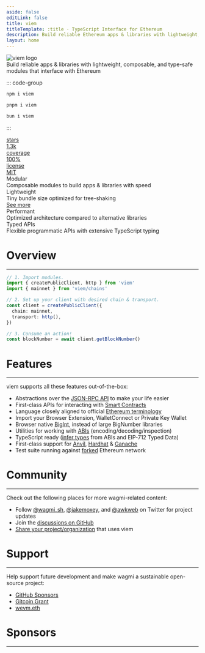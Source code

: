 ```yaml
---
aside: false
editLink: false
title: viem
titleTemplate: :title · TypeScript Interface for Ethereum
description: Build reliable Ethereum apps & libraries with lightweight, composable, & type-safe modules from viem.
layout: home
---
```


<script setup lang="ts">
import { VPButton } from 'vitepress/theme'
import HomeSponsors from './.vitepress/theme/components/HomeSponsors.vue'
</script>

<div class="max-w-[1120px] mx-auto vp-doc relative px-[24px] mb-[96px] mt-[32px] md:px-0 md:mb-[64px]">

<div class="pt-[48px] max-sm:pt-0">
  <div class="absolute -left-28 right-0 -top-10 bottom-0 bg-[url('/colosseum-light.svg')] dark:bg-[url('/colosseum.svg')] bg-no-repeat z-[-1] max-sm:w-[200%] max-sm:-left-[200px] max-sm:hidden" />
  <div class="px-7 max-sm:px-0 flex justify-between z-0 max-md:justify-center">
    <div class="space-y-8 max-w-[400px] flex flex-col items-start max-md:items-center">
      <img class="h-[72px] logo max-sm:h-[60px]" src="/logo-light-hug.svg" alt="viem logo">
      <div class="font-medium text-[21px] max-sm:text-[18px] text-[#919193] max-md:text-center">Build reliable apps & libraries with <span class="text-black dark:text-white">lightweight</span>, <span class="text-black dark:text-white">composable</span>, and <span class="text-black dark:text-white">type-safe</span> modules that interface with Ethereum</div>
      <div class="flex justify-center space-x-2">
        <VPButton tag="a" size="medium" theme="brand" href="/docs/getting-started" text="Get Started" />
        <VPButton class="max-sm:hidden" tag="a" size="medium" theme="alt" href="/docs/introduction" text="Why viem?" />
        <VPButton tag="a" size="medium" theme="alt" href="https://github.com/wevm/viem" text="View on GitHub" />
      </div>
    </div>
    <div class="flex flex-col justify-between w-[440px] space-y-10 max-lg:w-[300px] max-md:hidden">
      <div class="h-full">

::: code-group

```bash [npm]
npm i viem
```

```bash [pnpm]
pnpm i viem
```

```bash [bun]
bun i viem
```

:::

  </div>
  <!-- TODO: Extract Bundle Size, Coverage badge data from respective APIs. -->
  <div class="flex justify-between space-x-2">
  <a href="https://github.com/wevm/viem/stargazers" class="cursor-pointer h-10 max-w-[120px] flex-1 relative rounded-lg overflow-hidden border border-black/10 dark:border-white/20" style="color: inherit;" rel="noreferrer noopener" target="_blank">
    <div class="absolute flex z-0 p-[6px] h-full w-full">
      <div class="flex-1 bg-white/60 dark:bg-black/40 flex items-center w-full h-full rounded-md">
        <span class="font-medium text-[15px] opacity-80 w-full text-center">stars</span>
      </div>
      <div class="flex items-center h-full px-2">
        <span class="font-medium text-[15px] text-center w-full text-black dark:text-white">1.3k</span>
      </div>
    </div>
    <div class="absolute left-0 right-0 top-0 bottom-0 bg-black/5 dark:bg-white/10 z-[-1]" />
    <div class="absolute left-0 right-0 top-0 bottom-0 backdrop-blur-[2px] backdrop-filter z-[-1]" />
  </a>
  <a href="https://app.codecov.io/gh/wevm/viem" class="cursor-pointer h-10 max-w-[160px] flex-1 relative rounded-lg overflow-hidden border border-green-400/50" style="color: inherit;" rel="noreferrer noopener" target="_blank">
    <div class="absolute flex z-0 p-[6px] h-full w-full">
      <div class="flex-1 bg-white/60 dark:bg-black/40 flex items-center w-full h-full rounded-md">
        <span class="font-medium text-[15px] opacity-80 w-full text-center">coverage</span>
      </div>
      <div class="flex items-center h-full px-2">
        <span class="font-medium text-[15px] text-center w-full text-green-400">100%</span>
      </div>
    </div>
    <div class="absolute left-0 right-0 top-0 bottom-0 bg-green-400 opacity-10 z-[-1]" />
    <div class="absolute left-0 right-0 top-0 bottom-0 backdrop-blur-[2px] backdrop-filter z-[-1]" />
  </a>
  <a href="https://github.com/wevm/viem/blob/main/LICENSE" class="cursor-pointer h-10 max-w-[130px] flex-1 relative rounded-lg overflow-hidden border border-black/10 dark:border-white/20 max-lg:hidden" style="color: inherit;" rel="noreferrer noopener" target="_blank">
    <div class="absolute flex z-0 p-[6px] h-full w-full">
      <div class="flex-1 bg-white/60 dark:bg-black/40 flex items-center w-full h-full rounded-md">
        <span class="font-medium text-[15px] opacity-80 w-full text-center">license</span>
      </div>
      <div class="flex items-center h-full px-2">
        <span class="font-medium text-[15px] text-center w-full text-black dark:text-white">MIT</span>
      </div>
    </div>
    <div class="absolute left-0 right-0 top-0 bottom-0 bg-black/5 dark:bg-white/10 z-[-1]" />
    <div class="absolute left-0 right-0 top-0 bottom-0 backdrop-blur-[2px] backdrop-filter z-[-1]" />
  </a>
  </div>
  </div>
  </div>
  <div class="flex justify-between flex-wrap mt-16 max-sm:hidden">
    <div class="pr-2 w-1/4 max-lg:pb-3 max-sm:px-0 max-lg:w-1/2 max-sm:w-full">
      <div class="relative w-full h-[168px] max-lg:h-[142px] overflow-hidden">
        <div class="border-black dark:border-white border border-solid border-opacity-10 dark:border-opacity-10 rounded-lg h-full px-5 py-6 absolute z-10 flex flex-col justify-between w-full">
          <div class="text-xl font-medium text-black dark:text-white">Modular</div>
          <div class="text-[17px] font-medium text-[#919193]">Composable modules to build apps & libraries with speed</div>
        </div>
        <div class="absolute left-0 right-0 top-0 bottom-0 dark:bg-[#313136] opacity-20 z-0" />
        <div class="absolute left-0 right-0 top-0 bottom-0 backdrop-filter backdrop-blur-[2px] z-0" />
      </div>
    </div>
    <div class="pl-2 pr-2 max-sm:px-0 max-lg:pb-3 max-lg:pr-0 w-1/4 max-lg:w-1/2 max-sm:w-full">
      <div class="relative w-full h-[168px] max-lg:h-[142px]">
        <div class="border-black dark:border-white border border-solid border-opacity-10 dark:border-opacity-10 rounded-lg h-full px-5 py-6 absolute z-10 flex flex-col w-full">
          <div class="text-xl font-medium text-black dark:text-white">Lightweight</div>
          <div class="mt-[14px] text-[17px] font-medium text-[#919193]">Tiny bundle size optimized for tree-shaking</div>
          <a href="/docs/introduction.html#bundle-size" class="text-[17px] font-medium">See more</a>
        </div>
        <div class="absolute left-0 right-0 top-0 bottom-0 dark:bg-[#313136] opacity-20 z-0" />
        <div class="absolute left-0 right-0 top-0 bottom-0 backdrop-filter backdrop-blur-[2px] z-0" />
      </div>
    </div>
    <div class="pl-2 pr-2 max-lg:pb-3 max-sm:px-0 max-lg:pl-0 w-1/4 max-lg:w-1/2 max-sm:w-full">
      <div class="relative w-full h-[168px] max-lg:h-[142px]">
        <div class="border-black dark:border-white border border-solid border-opacity-10 dark:border-opacity-10 rounded-lg h-full px-5 py-6 absolute z-10 flex flex-col justify-between w-full">
          <div class="text-xl font-medium text-black dark:text-white">Performant</div>
          <div class="text-[17px] font-medium text-[#919193]">Optimized architecture compared to alternative libraries</div>
        </div>
        <div class="absolute left-0 right-0 top-0 bottom-0 dark:bg-[#313136] opacity-20 z-0" />
        <div class="absolute left-0 right-0 top-0 bottom-0 backdrop-filter backdrop-blur-[2px] z-0" />
      </div>
    </div>
    <div class="pl-2 w-1/4 max-sm:px-0 max-lg:w-1/2 max-sm:w-full">
      <div class="relative w-full h-[168px] max-lg:h-[142px]">
        <div class="border-black dark:border-white border border-solid border-opacity-10 dark:border-opacity-10 rounded-lg h-full px-5 py-6 absolute z-10 flex flex-col justify-between w-full">
          <div class="text-xl font-medium text-black dark:text-white">Typed APIs</div>
          <div class="text-[17px] font-medium text-[#919193]">Flexible programmatic APIs with extensive TypeScript typing</div>
        </div>
        <div class="absolute left-0 right-0 top-0 bottom-0 dark:bg-[#313136] opacity-20 z-0" />
        <div class="absolute left-0 right-0 top-0 bottom-0 backdrop-filter backdrop-blur-[2px] z-0" />
      </div>
    </div>
  </div>
</div>

<div class="h-16" />

<div class="max-w-2xl mx-auto">
<h1>Overview</h1>
<hr class="h-2" />

```ts
// 1. Import modules.
import { createPublicClient, http } from 'viem'
import { mainnet } from 'viem/chains'

// 2. Set up your client with desired chain & transport.
const client = createPublicClient({
  chain: mainnet,
  transport: http(),
})

// 3. Consume an action!
const blockNumber = await client.getBlockNumber()
```

<div class="h-8" />
<h1>Features</h1>
<hr class="h-2" />

viem supports all these features out-of-the-box:

- Abstractions over the [JSON-RPC API](https://ethereum.org/en/developers/docs/apis/json-rpc/) to make your life easier
- First-class APIs for interacting with [Smart Contracts](https://ethereum.org/en/glossary/#smart-contract)
- Language closely aligned to official [Ethereum terminology](https://ethereum.org/en/glossary/)
- Import your Browser Extension, WalletConnect or Private Key Wallet
- Browser native [BigInt](https://developer.mozilla.org/en-US/docs/Web/JavaScript/Reference/Global_Objects/BigInt), instead of large BigNumber libraries
- Utilities for working with [ABIs](https://ethereum.org/en/glossary/#abi) (encoding/decoding/inspection)
- TypeScript ready ([infer types](/docs/typescript) from ABIs and EIP-712 Typed Data)
- First-class support for [Anvil](https://book.getfoundry.sh/), [Hardhat](https://hardhat.org/) & [Ganache](https://trufflesuite.com/ganache/)
- Test suite running against [forked](https://ethereum.org/en/glossary/#fork) Ethereum network

<div class="h-8" />
<h1>Community</h1>
<hr class="h-2" />

Check out the following places for more wagmi-related content:

- Follow [@wagmi_sh](https://twitter.com/wagmi_sh), [@jakemoxey](https://twitter.com/jakemoxey), and [@awkweb](https://twitter.com/awkweb) on Twitter for project updates
- Join the [discussions on GitHub](https://github.com/wevm/viem/discussions)
- [Share your project/organization](https://github.com/wevm/viem/discussions/104) that uses viem

<div class="h-8" />
<h1>Support</h1>
<hr class="h-2" />

Help support future development and make wagmi a sustainable open-source project:

- [GitHub Sponsors](https://github.com/sponsors/wevm?metadata_campaign=docs_support)
- [Gitcoin Grant](https://wagmi.sh/gitcoin)
- [wevm.eth](https://etherscan.io/enslookup-search?search=wevm.eth)

<div class="h-8" />
<h1>Sponsors</h1>
<hr class="h-2" />

<HomeSponsors />
</div>

<style scoped>
  html:not(.dark) img.dark {
    display: none;
  }
  .dark img.light {
    display: none;
  }

  .dark .logo {
    filter: invert(1);
  }

  .card {
    background-color: var(--vp-c-bg-soft);
  }

  .language-bash {
    overflow-y: hidden;
  }

  .vp-code-group, .vp-code-group .language-bash {
    height: 100%;
  }

  .vp-code-group .language-bash {
    height: 100%;
    margin-bottom: 0px;
  }

  .vp-code-group {
    margin-top: 0px;
  }

  .vp-code-group .blocks {
    height: calc(100% - 37px);
  }

  .vp-code-group .tabs label {
    font-size: 16px;
  }

  .vp-code-group .tabs {
    justify-content: left;
  }

  .vp-code-group .shiki {
    padding-top: 16px;
  }

  .vp-code-group code {
    font-size: 22px;
  }
  
  /*.vp-code-group {
    width: 100% !important;
}*/

  .tabs {
    display: flex;
    justify-content: center;
  }
</style>

</div>
